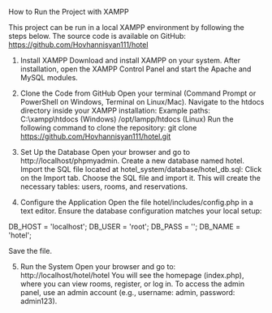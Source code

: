 How to Run the Project with XAMPP

This project can be run in a local XAMPP environment by following the steps below.
The source code is available on GitHub: https://github.com/Hovhannisyan111/hotel
1. Install XAMPP
    Download and install XAMPP on your system.
    After installation, open the XAMPP Control Panel and start the Apache and MySQL modules.
2. Clone the Code from GitHub
    Open your terminal (Command Prompt or PowerShell on Windows, Terminal on Linux/Mac).
    Navigate to the htdocs directory inside your XAMPP installation:
        Example paths:
            C:\xampp\htdocs (Windows)
            /opt/lampp/htdocs (Linux)
    Run the following command to clone the repository:
        git clone https://github.com/Hovhannisyan111/hotel.git

3. Set Up the Database
    Open your browser and go to http://localhost/phpmyadmin.
    Create a new database named hotel.
    Import the SQL file located at hotel_system/database/hotel_db.sql:
        Click on the Import tab.
        Choose the SQL file and import it.
        This will create the necessary tables: users, rooms, and reservations.

4. Configure the Application
    Open the file hotel/includes/config.php in a text editor.
    Ensure the database configuration matches your local setup:

DB_HOST = 'localhost';
DB_USER = 'root';
DB_PASS = '';
DB_NAME = 'hotel';

Save the file.

5. Run the System
    Open your browser and go to: http://localhost/hotel/hotel
    You will see the homepage (index.php), where you can view rooms, register, or log in.
    To access the admin panel, use an admin account (e.g., username: admin, password: admin123).
